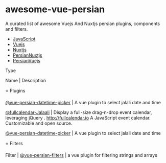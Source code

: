 # awesome-vue-persian
A curated list of awesome Vuejs And Nuxtjs persian plugins, components and filters.

 - [JavaScript](#javascript)
 - [Vuejs](#vuejs)
 - [Nuxtjs](#Nuxtjs)
 - [PersianNuxtjs](#persianNuxtjs)
 - [PersianVuejs](#persianvuejs)
 
 
Type

Name | Description


:star: Plugins

[@vue-persian-datetime-picker](https://github.com/talkhabi/vue-persian-datetime-picker) | A vue plugin to select jalali date and time

[@fullcalendar-Jalaali](https://github.com/Natico/fullcalendar-Jalaali) | Display a full-size drag-n-drop event calendar, leveraging jQuery . http://fullcalendar.io A JavaScript event calendar. Customizable and open source.

[@vue-persian-datetime-picker](https://github.com/talkhabi/vue-persian-datetime-picker) | A vue plugin to select jalali date and time



:star: Filters

Filter | [@vue-persian-filters](https://github.com/aliyr/vue-persian-filters) | a vue plugin for filtering strings and arrays
